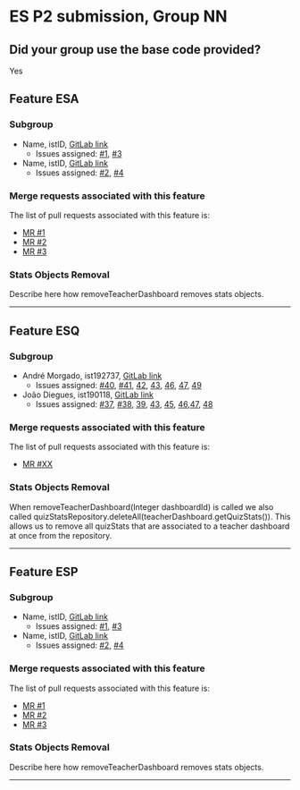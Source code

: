 # ES P2 submission, Group NN

## Did your group use the base code provided?

Yes


## Feature ESA

### Subgroup
 - Name, istID, [GitLab link](https://gitlab.rnl.tecnico.ulisboa.pt/istXXXXXX)
   + Issues assigned: [#1](https://gitlab.rnl.tecnico.ulisboa.pt/es), [#3](https://gitlab.rnl.tecnico.ulisboa.pt/es)
 - Name, istID, [GitLab link](https://gitlab.rnl.tecnico.ulisboa.pt/istXXXXXX)
   + Issues assigned: [#2](https://github.com), [#4](https://github.com)
 
### Merge requests associated with this feature

The list of pull requests associated with this feature is:

 - [MR #1](https://gitlab.rnl.tecnico.ulisboa.pt/es)
 - [MR #2](https://gitlab.rnl.tecnico.ulisboa.pt/es)
 - [MR #3](https://gitlab.rnl.tecnico.ulisboa.pt/es)

### Stats Objects Removal

Describe here how removeTeacherDashboard removes stats objects.

---

## Feature ESQ

### Subgroup
 - André Morgado, ist192737, [GitLab link](https://gitlab.rnl.tecnico.ulisboa.pt/ist192737)
   + Issues assigned: [#40](https://gitlab.rnl.tecnico.ulisboa.pt/es/es23-30/-/issues/40), [#41](https://gitlab.rnl.tecnico.ulisboa.pt/es/es23-30/-/issues/41), [42](https://gitlab.rnl.tecnico.ulisboa.pt/es/es23-30/-/issues/42), [43](https://gitlab.rnl.tecnico.ulisboa.pt/es/es23-30/-/issues/43), [46](https://gitlab.rnl.tecnico.ulisboa.pt/es/es23-30/-/issues/46), [47](https://gitlab.rnl.tecnico.ulisboa.pt/es/es23-30/-/issues/47), [49](https://gitlab.rnl.tecnico.ulisboa.pt/es/es23-30/-/issues/49)
 - João Diegues, ist190118, [GitLab link](https://gitlab.rnl.tecnico.ulisboa.pt/ist190118)
   + Issues assigned: [#37](https://gitlab.rnl.tecnico.ulisboa.pt/es/es23-30/-/issues/37), [#38](https://gitlab.rnl.tecnico.ulisboa.pt/es/es23-30/-/issues/38), [39](https://gitlab.rnl.tecnico.ulisboa.pt/es/es23-30/-/issues/39), [43](https://gitlab.rnl.tecnico.ulisboa.pt/es/es23-30/-/issues/43), [45](https://gitlab.rnl.tecnico.ulisboa.pt/es/es23-30/-/issues/45), [46](https://gitlab.rnl.tecnico.ulisboa.pt/es/es23-30/-/issues/46),[47](https://gitlab.rnl.tecnico.ulisboa.pt/es/es23-30/-/issues/47), [48](https://gitlab.rnl.tecnico.ulisboa.pt/es/es23-30/-/issues/48)
 
### Merge requests associated with this feature

The list of pull requests associated with this feature is:

 - [MR #XX](https://gitlab.rnl.tecnico.ulisboa.pt/es/es23-30/-/merge_requests/XX)


### Stats Objects Removal

When removeTeacherDashboard(Integer dashboardId) is called we also called quizStatsRepository.deleteAll(teacherDashboard.getQuizStats()). This allows us to remove all quizStats that are associated to a teacher dashboard at once from the repository.

---

## Feature ESP

### Subgroup
 - Name, istID, [GitLab link](https://gitlab.rnl.tecnico.ulisboa.pt/istXXXXXX)
   + Issues assigned: [#1](https://gitlab.rnl.tecnico.ulisboa.pt/es), [#3](https://gitlab.rnl.tecnico.ulisboa.pt/es)
 - Name, istID, [GitLab link](https://gitlab.rnl.tecnico.ulisboa.pt/istXXXXXX)
   + Issues assigned: [#2](https://github.com), [#4](https://github.com)
 
### Merge requests associated with this feature

The list of pull requests associated with this feature is:

 - [MR #1](https://gitlab.rnl.tecnico.ulisboa.pt/es)
 - [MR #2](https://gitlab.rnl.tecnico.ulisboa.pt/es)
 - [MR #3](https://gitlab.rnl.tecnico.ulisboa.pt/es)


### Stats Objects Removal

Describe here how removeTeacherDashboard removes stats objects.

---